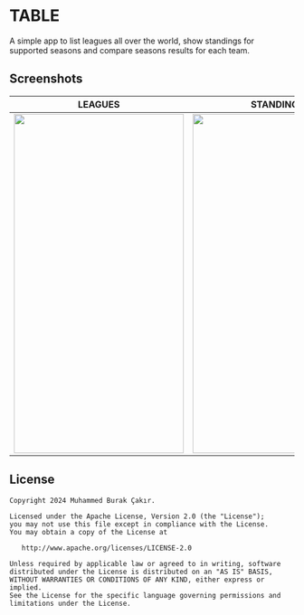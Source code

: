 # TABLE
A simple app to list leagues all over the world, show standings for supported seasons and compare seasons results for each team. 

## Screenshots

| LEAGUES | STANDINGS | TEAM DETAIL |
|----------|----------|----------|
<img src="https://github.com/mburakcakir/Table/assets/53263815/f8e42f0d-53d1-4509-8401-a9f1dd76da25" width="300" height="600">  |  <img src="https://github.com/mburakcakir/Table/assets/53263815/fdfa0068-b799-480f-80ba-1bcf0d8a4420" width="300" height="600"> |  <img src="https://github.com/mburakcakir/Table/assets/53263815/9f1024bc-c9f4-4357-a432-941bc2a36f04" width="300" height="600">

License
--------
    Copyright 2024 Muhammed Burak Çakır.

    Licensed under the Apache License, Version 2.0 (the "License");
    you may not use this file except in compliance with the License.
    You may obtain a copy of the License at

       http://www.apache.org/licenses/LICENSE-2.0

    Unless required by applicable law or agreed to in writing, software
    distributed under the License is distributed on an "AS IS" BASIS,
    WITHOUT WARRANTIES OR CONDITIONS OF ANY KIND, either express or implied.
    See the License for the specific language governing permissions and
    limitations under the License.


